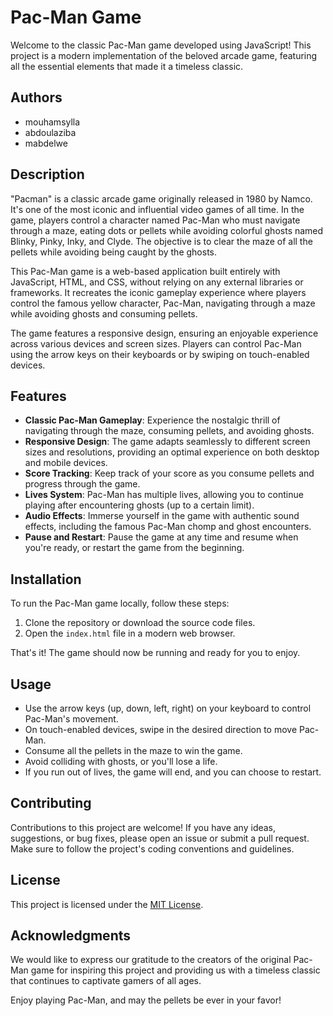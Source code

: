 # Pac-Man Game

Welcome to the classic Pac-Man game developed using JavaScript! This project is a modern implementation of the beloved arcade game, featuring all the essential elements that made it a timeless classic.

## Authors

- mouhamsylla
- abdoulaziba
- mabdelwe

## Description

"Pacman" is a classic arcade game originally released in 1980 by Namco. It's one of the most iconic and influential video games of all time. In the game, players control a character named Pac-Man who must navigate through a maze, eating dots or pellets while avoiding colorful ghosts named Blinky, Pinky, Inky, and Clyde. The objective is to clear the maze of all the pellets while avoiding being caught by the ghosts.

This Pac-Man game is a web-based application built entirely with JavaScript, HTML, and CSS, without relying on any external libraries or frameworks. It recreates the iconic gameplay experience where players control the famous yellow character, Pac-Man, navigating through a maze while avoiding ghosts and consuming pellets.

The game features a responsive design, ensuring an enjoyable experience across various devices and screen sizes. Players can control Pac-Man using the arrow keys on their keyboards or by swiping on touch-enabled devices.

## Features

- **Classic Pac-Man Gameplay**: Experience the nostalgic thrill of navigating through the maze, consuming pellets, and avoiding ghosts.
- **Responsive Design**: The game adapts seamlessly to different screen sizes and resolutions, providing an optimal experience on both desktop and mobile devices.
- **Score Tracking**: Keep track of your score as you consume pellets and progress through the game.
- **Lives System**: Pac-Man has multiple lives, allowing you to continue playing after encountering ghosts (up to a certain limit).
- **Audio Effects**: Immerse yourself in the game with authentic sound effects, including the famous Pac-Man chomp and ghost encounters.
- **Pause and Restart**: Pause the game at any time and resume when you're ready, or restart the game from the beginning.

## Installation

To run the Pac-Man game locally, follow these steps:

1. Clone the repository or download the source code files.
2. Open the `index.html` file in a modern web browser.

That's it! The game should now be running and ready for you to enjoy.

## Usage

- Use the arrow keys (up, down, left, right) on your keyboard to control Pac-Man's movement.
- On touch-enabled devices, swipe in the desired direction to move Pac-Man.
- Consume all the pellets in the maze to win the game.
- Avoid colliding with ghosts, or you'll lose a life.
- If you run out of lives, the game will end, and you can choose to restart.

## Contributing

Contributions to this project are welcome! If you have any ideas, suggestions, or bug fixes, please open an issue or submit a pull request. Make sure to follow the project's coding conventions and guidelines.

## License

This project is licensed under the [MIT License](LICENSE).

## Acknowledgments

We would like to express our gratitude to the creators of the original Pac-Man game for inspiring this project and providing us with a timeless classic that continues to captivate gamers of all ages.

Enjoy playing Pac-Man, and may the pellets be ever in your favor!
